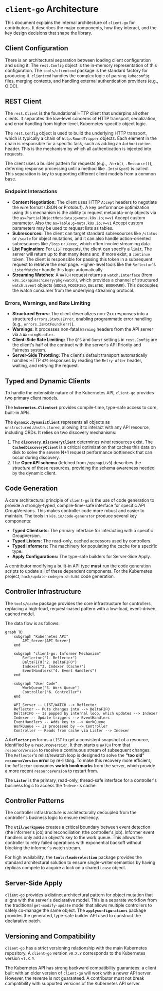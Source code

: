# `client-go` Architecture

This document explains the internal architecture of `client-go` for contributors. It describes the
major components, how they interact, and the key design decisions that shape the library.

## Client Configuration

There is an architectural separation between loading client configuration and using it. The
`rest.Config` object is the in-memory representation of this configuration. The
`tools/clientcmd` package is the standard factory for producing it. `clientcmd` handles the
complex logic of parsing `kubeconfig` files, merging contexts, and handling external
authentication providers (e.g., OIDC).

## REST Client

The `rest.Client` is the foundational HTTP client that underpins all other clients. It separates
the low-level concerns of HTTP transport, serialization, and error handling from higher-level,
Kubernetes-specific object logic.

The `rest.Config` object is used to build the underlying HTTP transport, which is typically a
chain of `http.RoundTripper` objects. Each element in the chain is responsible for a specific
task, such as adding an `Authorization` header. This is the mechanism by which all authentication
is injected into requests.

The client uses a builder pattern for requests (e.g., `.Verb()`, `.Resource()`), deferring
response processing until a method like `.Into(&pod)` is called. This separation is key to
supporting different client models from a common base.

### Endpoint Interactions

*   **Content Negotiation:** The client uses HTTP `Accept` headers to negotiate the wire format
    (JSON or Protobuf). A key performance optimization using this mechanism is the ability to
    request metadata-only objects via the `as=PartialObjectMetadata;g=meta.k8s.io;v=v1` Accept custom parameter.
    Also the `as=Table;g=meta.k8s.io;v=v1` Accept custom parameters may be used to request lists as tables. 
*   **Subresources:** The client can target standard subresources like `/status` or `/scale` for
    object mutations, and it can also handle action-oriented subresources like `/logs` or
    `/exec`, which often involve streaming data.
*   **List Pagination:** For `LIST` requests, the client can specify a `limit`. The server will
    return up to that many items and, if more exist, a `continue` token. The client is
    responsible for passing this token in a subsequent request to retrieve the next page.
    Higher-level tools like the `Reflector`'s `ListerWatcher` handle this logic automatically.
*   **Streaming Watches:** A `WATCH` request returns a `watch.Interface` (from
    `k8s.io/apimachinery/pkg/watch`), which provides a channel of structured `watch.Event`
    objects (`ADDED`, `MODIFIED`, `DELETED`, `BOOKMARK`). This decouples the watch consumer from
    the underlying streaming protocol.

### Errors, Warnings, and Rate Limiting

*   **Structured Errors:** The client deserializes non-2xx responses into a structured
    `errors.StatusError`, enabling programmatic error handling (e.g., `errors.IsNotFound(err)`).
*   **Warnings:** It processes non-fatal `Warning` headers from the API server via a
    `WarningHandler`.
*   **Client-Side Rate Limiting:** The `QPS` and `Burst` settings in `rest.Config` are the
    client's half of the contract with the server's API Priority and Fairness system.
*   **Server-Side Throttling:** The client's default transport automatically handles HTTP `429`
    responses by reading the `Retry-After` header, waiting, and retrying the request.

## Typed and Dynamic Clients

To handle the extensible nature of the Kubernetes API, `client-go` provides two primary client
models.

The **`kubernetes.Clientset`** provides compile-time, type-safe access to core, built-in APIs.

The **`dynamic.DynamicClient`** represents all objects as `unstructured.Unstructured`, allowing it
to interact with any API resource, including CRDs. It relies on two discovery mechanisms:
1.  The **`discovery.DiscoveryClient`** determines *what* resources exist. The
    **`CachedDiscoveryClient`** is a critical optimization that caches this data on disk to solve
    the severe N+1 request performance bottleneck that can occur during discovery.
2.  The **OpenAPI schema** (fetched from `/openapi/v3`) describes the *structure* of those
    resources, providing the schema awareness needed by the dynamic client.

## Code Generation

A core architectural principle of `client-go` is the use of code generation to provide a
strongly-typed, compile-time-safe interface for specific API GroupVersions. This makes
controller code more robust and easier to maintain. The tools in `k8s.io/code-generator` produce
several key components:

*   **Typed Clientsets:** The primary interface for interacting with a specific GroupVersion.
*   **Typed Listers:** The read-only, cached accessors used by controllers.
*   **Typed Informers:** The machinery for populating the cache for a specific type.
*   **Apply Configurations:** The type-safe builders for Server-Side Apply.

A contributor modifying a built-in API type **must** run the code generation scripts to update all
of these dependent components. For the Kubernetes project, `hack/update-codegen.sh` runs code generation.

## Controller Infrastructure

The `tools/cache` package provides the core infrastructure for controllers, replacing a high-load,
request-based pattern with a low-load, event-driven, cached model.

The data flow is as follows:

```mermaid
graph TD
    subgraph "Kubernetes API"
        API_Server[API Server]
    end

    subgraph "client-go: Informer Mechanism"
        Reflector("1. Reflector")
        DeltaFIFO("2. DeltaFIFO")
        Indexer["3. Indexer (Cache)"]
        EventHandlers("4. Event Handlers")
    end

    subgraph "User Code"
        WorkQueue["5. Work Queue"]
        Controller("6. Controller")
    end

    API_Server -- LIST/WATCH --> Reflector
    Reflector -- Puts changes into --> DeltaFIFO
    DeltaFIFO -- Is popped by internal loop, which updates --> Indexer
    Indexer -- Update triggers --> EventHandlers
    EventHandlers -- Adds key to --> WorkQueue
    WorkQueue -- Is processed by --> Controller
    Controller -- Reads from cache via Lister --> Indexer
```

A **`Reflector`** performs a `LIST` to get a consistent snapshot of a resource, identified by a
`resourceVersion`. It then starts a `WATCH` from that `resourceVersion` to receive a continuous
stream of subsequent changes. The `Reflector`'s relist/rewatch loop is designed to solve the
**"too old" `resourceVersion` error** by re-listing. To make this recovery more efficient, the
`Reflector` consumes **watch bookmarks** from the server, which provide a more recent
`resourceVersion` to restart from.

The **`Lister`** is the primary, read-only, thread-safe interface for a controller's business
logic to access the `Indexer`'s cache.

## Controller Patterns

The controller infrastructure is architecturally decoupled from the controller's business logic to
ensure resiliency.

The **`util/workqueue`** creates a critical boundary between event detection (the informer's job)
and reconciliation (the controller's job). Informer event handlers only add an object's key to the
work queue. This allows the controller to retry failed operations with exponential backoff without
blocking the informer's watch stream.

For high availability, the **`tools/leaderelection`** package provides the standard architectural
solution to ensure single-writer semantics by having replicas compete to acquire a lock on a
shared `Lease` object.

## Server-Side Apply

`client-go` provides a distinct architectural pattern for object mutation that aligns with the
server's declarative model. This is a separate workflow from the traditional `get-modify-update`
model that allows multiple controllers to safely co-manage the same object. The
**`applyconfigurations`** package provides the generated, type-safe builder API used to
construct the declarative patch.

## Versioning and Compatibility

`client-go` has a strict versioning relationship with the main Kubernetes repository. A `client-go`
version `v0.X.Y` corresponds to the Kubernetes version `v1.X.Y`.

The Kubernetes API has strong backward compatibility guarantees: a client built with an older
version of `client-go` will work with a newer API server. However, the reverse is not guaranteed.
A contributor must not break compatibility with supported versions of the Kubernetes API server.
